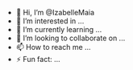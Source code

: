 - 👋 Hi, I’m @IzabelleMaia
- 👀 I’m interested in ...
- 🌱 I’m currently learning ...
- 💞️ I’m looking to collaborate on ...
- 📫 How to reach me ...
- ⚡ Fun fact: ...

<!---
IzabelleMaia/IzabelleMaia is a ✨ special ✨ repository because its `README.md` (this file) appears on your GitHub profile.
You can click the Preview link to take a look at your changes.
--->

